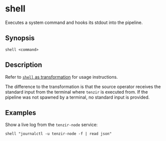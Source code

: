 # shell

Executes a system command and hooks its stdout into the pipeline.

## Synopsis

```
shell <command>
```

## Description

Refer to [`shell` as transformation](../transformations/shell.md) for usage
instructions.

The difference to the transformation is that the source operator receives the
standard input from the terminal where `tenzir` is executed from. If the
pipeline was not spawned by a terminal, no standard input is provided.

## Examples

Show a live log from the `tenzir-node` service:

```
shell "journalctl -u tenzir-node -f | read json"
```
